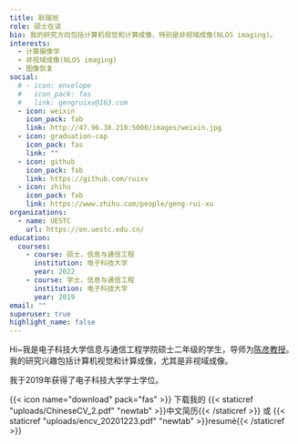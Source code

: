 ```yaml
---
title: 耿瑞旭
role: 硕士在读
bio: 我的研究方向包括计算机视觉和计算成像，特别是非视域成像(NLOS imaging)。
interests:
  - 计算摄像学
  - 非视域成像(NLOS imaging)
  - 图像恢复
social:
  # - icon: envelope
  #   icon_pack: fas
  #   link: gengruixv@163.com
  - icon: weixin
    icon_pack: fab
    link: http://47.96.38.210:5000/images/weixin.jpg
  - icon: graduation-cap
    icon_pack: fas
    link: ""
  - icon: github
    icon_pack: fab
    link: https://github.com/ruixv
  - icon: zhihu
    icon_pack: fab
    link: https://www.zhihu.com/people/geng-rui-xu
organizations:
  - name: UESTC
    url: https://en.uestc.edu.cn/
education:
  courses:
    - course: 硕士，信息与通信工程
      institution: 电子科技大学
      year: 2022
    - course: 学士，信息与通信工程
      institution: 电子科技大学
      year: 2019
email: ""
superuser: true
highlight_name: false
---
```

Hi~我是电子科技大学信息与通信工程学院硕士二年级的学生，导师为[陈彦教授](http://staff.ustc.edu.cn/~eecyan/)。 我的研究兴趣包括计算机视觉和计算成像，尤其是非视域成像。
<!-- I am a second-year master student at University of Electronic Science and Technology of China (UESTC), Chengdu, China. I am supervised by [Prof. Yan Chen](http://staff.ustc.edu.cn/~eecyan/) and my research interest is about computer vision and computational imaging, especially on Non-line-of-sight(NLOS) imaging. -->

<!-- I received my Bachelor of Engineering Degree at UESTC in 2019. -->
我于2019年获得了电子科技大学学士学位。



{{< icon name="download" pack="fas" >}} 下载我的 {{< staticref "uploads/ChineseCV_2.pdf" "newtab" >}}中文简历{{< /staticref >}} 或 {{< staticref "uploads/encv_20201223.pdf" "newtab" >}}resumé{{< /staticref >}}